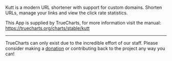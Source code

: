 Kutt is a modern URL shortener with support for custom domains. Shorten URLs, manage your links and view the click rate statistics.

This App is supplied by TrueCharts, for more information visit the manual: https://truecharts.org/charts/stable/kutt

---

TrueCharts can only exist due to the incredible effort of our staff.
Please consider making a [donation](https://truecharts.org/docs/about/sponsor) or contributing back to the project any way you can!

